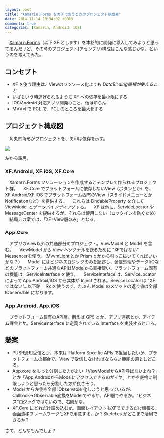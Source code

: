 ```yaml
---
layout: post
title: "Xamarin.Forms をガチで使うときのプロジェクト構成案"
date: 2014-11-14 19:34:02 +0900
comments: true
categories: [Xamarin, Android, iOS]
---
```

　[Xamarin.Forms](http://xamarin.com/forms)（以下 XF とします）を本格的に開発に導入してみようと思ってるんだけど、その時のプロジェクト(アセンブリ)構成はこんな感じかな、というのを考えてみた。
<!--more-->
## コンセプト

* XF を使う理由は、Viewのワンソース化よりも *DataBinding機構が使えること*
* いざという時逃げられるように XF への依存を最小限にする
* iOS/Android 対応アプリ開発のこと、他は知らん
* MVVM で PCL で、PCL のところを最大化する

## プロジェクト構成図

　角丸四角形がプロジェクトを、矢印は依存を示す。

![](http://blog.amay077.net/assets/images/posts/project_design_using_xamarin_forms_01.png)

左から説明。

### XF.Android, XF.iOS, XF.Core

　Xamarin.Forms ソリューションを作成するとテンプレで作られるプロジェクト群。
　XF.Core でプラットフォームに依存しないView（ボタンとか）を、XF.Android/XF.iOS でプラットフォーム固有のView（スライドメニューとかNotificationなど）を提供する。
　これらは BindableProperty を介して ViewModel とデータバインディングする。
　XF は他に、ServiceLocator や MessageCenter を提供するが、それらは使用しない（ロックインを防ぐため）
　結局この案では、「XF=View層のみ」となる。

### App.Core

　アプリのView以外の共通部分のプロジェクト。ViewModel と Model を含む。
　ViewModel から View へシグナルを送るために "XFではない" Messengerを使う。（MvvmLight とか Prism とかから引っこ抜いてくればいいかな？）
　Model にはビジネスロジックのみを記述し、通信処理やデータI/Oなどのプラットフォーム共通なAPIはModelから直接使い、プラットフォーム固有の機能は、ServiceInterface を使う。
　ServiceInteface は、ServiceLocator によって App.Android/iOS から実体が Inject される。ServiceLocator は "XFではない"…以下略
　Rx を使うので、たぶん Model のメソッドの返り値は全部 IObservable<T> になります。

### App.Android, App.iOS

　プラットフォーム固有のAPI層。例えば GPS とか、アプリ連携とか、アイテム課金とか。ServiceInterface に定義されている Interface を実装するところ。

## 懸案

* PUSH通知受信とか、本来は Platform Specific APIs で担当したいが、プラットフォームの都合で、View で受信しなければならない機能の落としどころ。
* App.core をもっと分割した方がよい「ViewModelからAPI呼ばないよね？」とか「App.AndroidからModelにアクセスできるのがイヤ」とかを厳格に制限しようと思ったら分割した方が良さそう。
* Model から左側を全部 IObservable<T> 化しようと思っているが、Callback→Observable変換をModelでやるか、API層でやるか。"ビジネス"ロジックではないので、右側かな。
* XF.Core にどれだけ詰め込むか。画面レイアウトもXFでできるだけ頑張る、画面遷移フレームワークもXFで用意する、か？Sketches がどこまで活用できるか？

さて、どんなもんでしょ？
